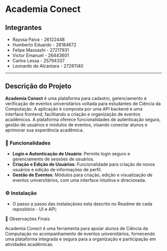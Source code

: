 # Academia Conect

## Integrantes
- Rayssa Paiva - 26122448
- Humberto Eduardo - 26184672
- Felipe Massashi - 27217931
- Victor Emanuel - 26443601
- Carlos Lessa - 25794337
- Leonardo de Alcantara - 27261140

---

## Descrição do Projeto

**Academia Conect** é uma plataforma para cadastro, gerenciamento e verificação de eventos universitários voltada para estudantes de Ciência da Computação. A aplicação é composta por uma API backend e uma interface frontend, facilitando a criação e organização de eventos acadêmicos. A plataforma oferece funcionalidades de autenticação segura, gestão de usuários e módulos de eventos, visando conectar alunos e aprimorar sua experiência acadêmica.

### 🚀 Funcionalidades

- **Login e Autenticação de Usuário**: Permite login seguro e gerenciamento de sessões de usuários.
- **Criação e Edição de Usuários**: Funcionalidade para criação de novos usuários e edição de informações de perfil.
- **Gestão de Eventos**: Módulos para criação, edição e visualização de eventos universitários, com uma interface intuitiva e direcionada.

### ⚙️ Instalação

- O passo a passo das instalaçãoes esta descrito no Readme de cada repositório - UI e API;

📌 Observações Finais

Academia Conect é uma ferramenta para apoiar alunos de Ciência da Computação no acompanhamento de eventos universitários, fornecendo uma plataforma integrada e segura para a organização e participação em atividades acadêmicas.

